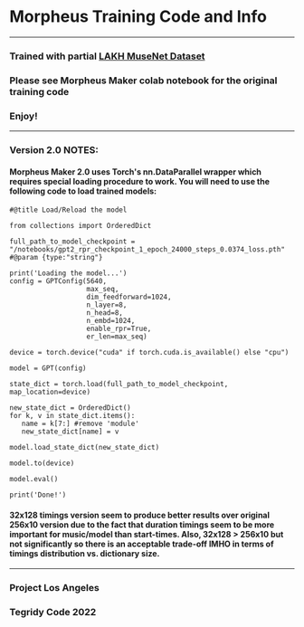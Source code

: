 # Morpheus Training Code and Info

***

### Trained with partial [LAKH MuseNet Dataset](https://github.com/asigalov61/LAKH-MuseNet-MIDI-Dataset)

### Please see Morpheus Maker colab notebook for the original training code

### Enjoy!

***

### Version 2.0 NOTES:

#### Morpheus Maker 2.0 uses Torch's nn.DataParallel wrapper which requires special loading procedure to work. You will need to use the following code to load trained models:

```
#@title Load/Reload the model

from collections import OrderedDict

full_path_to_model_checkpoint = "/notebooks/gpt2_rpr_checkpoint_1_epoch_24000_steps_0.0374_loss.pth" #@param {type:"string"}

print('Loading the model...')
config = GPTConfig(5640, 
                   max_seq,
                   dim_feedforward=1024,
                   n_layer=8, 
                   n_head=8, 
                   n_embd=1024,
                   enable_rpr=True,
                   er_len=max_seq)

device = torch.device("cuda" if torch.cuda.is_available() else "cpu")

model = GPT(config)

state_dict = torch.load(full_path_to_model_checkpoint, map_location=device)

new_state_dict = OrderedDict()
for k, v in state_dict.items():
   name = k[7:] #remove 'module'
   new_state_dict[name] = v

model.load_state_dict(new_state_dict)

model.to(device)

model.eval()

print('Done!')
```

#### 32x128 timings version seem to produce better results over original 256x10 version due to the fact that duration timings seem to be more important for music/model than start-times. Also, 32x128 > 256x10 but not significantly so there is an acceptable trade-off IMHO in terms of timings distribution vs. dictionary size. 

***

### Project Los Angeles

### Tegridy Code 2022
